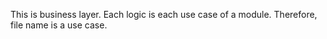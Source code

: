This is business layer. Each logic is each use case of a module.
Therefore, file name is a use case.
